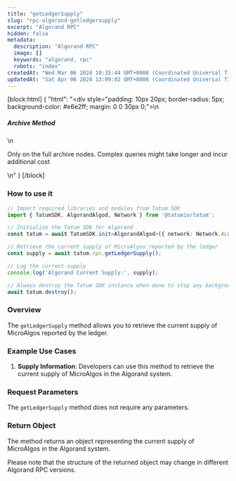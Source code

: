 ```yaml
---
title: "getLedgerSupply"
slug: "rpc-algorand-getledgersupply"
excerpt: "Algorand RPC"
hidden: false
metadata: 
  description: "Algorand RPC"
  image: []
  keywords: "algorand, rpc"
  robots: "index"
createdAt: "Wed Mar 06 2024 10:35:44 GMT+0000 (Coordinated Universal Time)"
updatedAt: "Sat Apr 06 2024 13:09:02 GMT+0000 (Coordinated Universal Time)"
---
```

[block:html]
{
  "html": "<div style=\"padding: 10px 20px; border-radius: 5px; background-color: #e6e2ff; margin: 0 0 30px 0;\">\n  <h5>Archive Method</h5>\n  <p>Only on the full archive nodes. Complex queries might take longer and incur additional cost</p>\n</div>"
}
[/block]


### How to use it

```typescript
// Import required libraries and modules from Tatum SDK
import { TatumSDK, AlgorandAlgod, Network } from '@tatumio/tatum';

// Initialize the Tatum SDK for Algorand
const tatum = await TatumSDK.init<AlgorandAlgod>({ network: Network.ALGORAND_ALGOD });

// Retrieve the current supply of MicroAlgos reported by the ledger
const supply = await tatum.rpc.getLedgerSupply();

// Log the current supply
console.log('Algorand Current Supply:', supply);

// Always destroy the Tatum SDK instance when done to stop any background processes
await tatum.destroy();
```

### Overview

The `getLedgerSupply` method allows you to retrieve the current supply of MicroAlgos reported by the ledger.

### Example Use Cases

1. **Supply Information**: Developers can use this method to retrieve the current supply of MicroAlgos in the Algorand system.

### Request Parameters

The `getLedgerSupply` method does not require any parameters.

### Return Object

The method returns an object representing the current supply of MicroAlgos in the Algorand system.

Please note that the structure of the returned object may change in different Algorand RPC versions.
